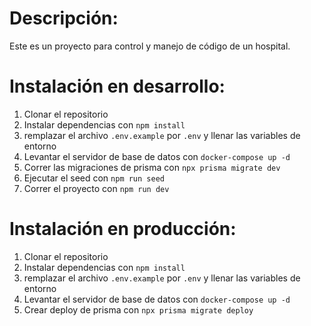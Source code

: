 # Descripción:

Este es un proyecto para control y manejo de código de un hospital.

# Instalación en desarrollo:

1. Clonar el repositorio
2. Instalar dependencias con `npm install`
3. remplazar el archivo `.env.example` por `.env` y llenar las variables de entorno
4. Levantar el servidor de base de datos con `docker-compose up -d`
5. Correr las migraciones de prisma con `npx prisma migrate dev`
6. Ejecutar el seed con `npm run seed`
7. Correr el proyecto con `npm run dev`

# Instalación en producción:

1. Clonar el repositorio
2. Instalar dependencias con `npm install`
3. remplazar el archivo `.env.example` por `.env` y llenar las variables de entorno
4. Levantar el servidor de base de datos con `docker-compose up -d`
5. Crear deploy de prisma con `npx prisma migrate deploy`
